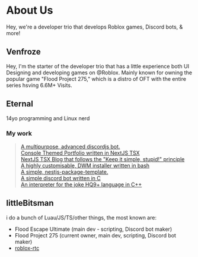 # About Us
Hey, we're a developer trio that develops Roblox games, Discord bots, & more!

## Venfroze
Hey, I'm the starter of the developer trio that has a little experience both UI Designing and developing games on @Roblox. Mainly known for owning the popular game "Flood Project 275," which is a distro of OFT with the entire series hsving 6.6M+ Visits.

## Eternal 
14yo programming and Linux nerd
### My work
> <a href="https://github.com/eternalblissed/MS-W-2">A multipurpose, advanced discordjs bot.</a><br />
<a href="https://eternalbliss.lol">Console Themed Portfolio written in NextJS TSX</a><br />
<a href="https://eternals-blog.vercel.app/">NextJS TSX Blog that follows the "Keep it simple, stupid!" principle</a><br />
<a href="https://github.com/EternalBlissed/dwm-installer">A highly customisable, DWM installer written in bash</a><br />
<a href="https://github.com/eternalblissed/nestjs-package-template">A simple, nestjs-package-template.</a><br />
<a href="https://github.com/eternalblissed/Cbot">A simple discord bot written in C</a><br />
<a href="https://github.com/EternalBlissed/hq9plus-interpreter">An interpreter for the joke HQ9+ language in C++</a><br />

## littleBitsman
i do a bunch of Luau/JS/TS/other things, the most known are:
- Flood Escape Ultimate (main dev - scripting, Discord bot maker)
- Flood Project 275 (current owner, main dev, scripting, Discord bot maker)
- [roblox-rtc](https://devforum.roblox.com/t/v112-roblox-rtc-a-real-time-two-way-communication-module/2780732)
